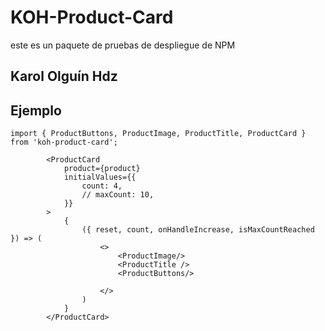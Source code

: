 # KOH-Product-Card

este es un paquete de pruebas de despliegue de NPM

## Karol Olguín Hdz

## Ejemplo

```
import { ProductButtons, ProductImage, ProductTitle, ProductCard } from 'koh-product-card';

```
            <ProductCard
                product={product}
                initialValues={{
                    count: 4,
                    // maxCount: 10,
                }}
            >
                {
                    ({ reset, count, onHandleIncrease, isMaxCountReached }) => (
                        <>
                            <ProductImage/>
                            <ProductTitle />
                            <ProductButtons/>

                        </>
                    )
                }
            </ProductCard>